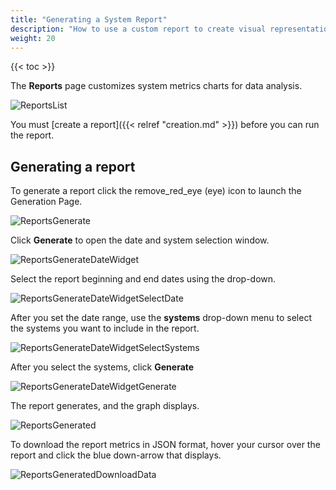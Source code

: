 ```yaml
---
title: "Generating a System Report"
description: "How to use a custom report to create visual representations of collected system metrics."
weight: 20
---
```


{{< toc >}}

The **Reports** page customizes system metrics charts for data analysis.

![ReportsList](/images/TrueCommand/2.0/ReportsList.png "Reports List")

You must [create a report]({{< relref "creation.md" >}}) before you can run the report.

## Generating a report

To generate a report click the <mat-icon role="img" class="mat-icon notranslate material-icons mat-icon-no-color" aria-hidden="true">remove_red_eye</mat-icon> (eye) icon to launch the Generation Page.

![ReportsGenerate](/images/TrueCommand/2.0/ReportsGenerate.png "Reports Generate")

Click **Generate** to open the date and system selection window.

![ReportsGenerateDateWidget](/images/TrueCommand/2.0/ReportsGenerateDateWidget.png "Reports Generate Date Widget")

Select the report beginning and end dates using the drop-down.

![ReportsGenerateDateWidgetSelectDate](/images/TrueCommand/2.0/ReportsGenerateDateWidgetSelectDate.png "Reports Generate Date Widget Select Date")

After you set the date range, use the **systems** drop-down menu to select the systems you want to include in the report.

![ReportsGenerateDateWidgetSelectSystems](/images/TrueCommand/2.0/ReportsGenerateDateWidgetSelectSystems.png "Reports Generate Date Widget Select Systems")

After you select the systems, click **Generate**

![ReportsGenerateDateWidgetGenerate](/images/TrueCommand/2.0/ReportsGenerateDateWidgetGenerate.png "Reports Generate Date Widget Generate")

The report generates, and the graph displays. 

![ReportsGenerated](/images/TrueCommand/2.0/ReportsGenerated.png "ReportsGenerated")

To download the report metrics in <file>JSON</file> format, hover your cursor over the report and click the blue down-arrow that displays. 

![ReportsGeneratedDownloadData](/images/TrueCommand/2.0/ReportsGeneratedDownloadData.png "Reports Generated Download Data")